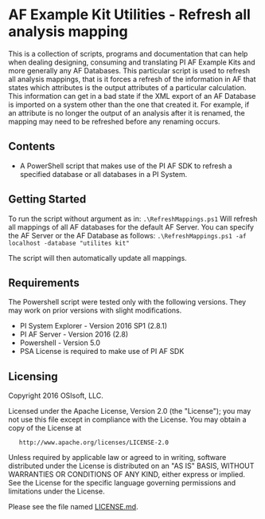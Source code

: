 # AF Example Kit Utilities - Refresh all analysis mapping

This is a collection of scripts, programs and documentation that can help when dealing designing, consuming and translating PI AF Example Kits and more generally any AF Databases. This particular script is used to refresh all analysis mappings, that is it forces a refresh of the information in AF that states which attributes is the output attributes of a particular calculation. This information can get in a bad state if the XML export of an AF Database is imported on a system other than the one that created it. For example, if an attribute is no longer the output of an analysis after it is renamed, the mapping may need to be refreshed before any renaming occurs.

## Contents

* A PowerShell script that makes use of the PI AF SDK to refresh a specified database or all databases in a PI System.

## Getting Started

To run the script without argument as in:
`.\RefreshMappings.ps1`
Will refresh all mappings of all AF databases for the default AF Server. You can specify the AF Server or the AF Database as follows:
`.\RefreshMappings.ps1 -af localhost -database "utilites kit"`

The script will then automatically update all mappings.

## Requirements

The Powershell script were tested only with the following versions. They may work on prior versions with slight modifications.

* PI System Explorer - Version 2016 SP1 (2.8.1)
* PI AF Server - Version 2016 (2.8)
* Powershell - Version 5.0
* PSA License is required to make use of PI AF SDK

## Licensing

Copyright 2016 OSIsoft, LLC.

   Licensed under the Apache License, Version 2.0 (the "License");
   you may not use this file except in compliance with the License.
   You may obtain a copy of the License at

       http://www.apache.org/licenses/LICENSE-2.0

   Unless required by applicable law or agreed to in writing, software
   distributed under the License is distributed on an "AS IS" BASIS,
   WITHOUT WARRANTIES OR CONDITIONS OF ANY KIND, either express or implied.
   See the License for the specific language governing permissions and
   limitations under the License.

Please see the file named [LICENSE.md](LICENSE.md).

